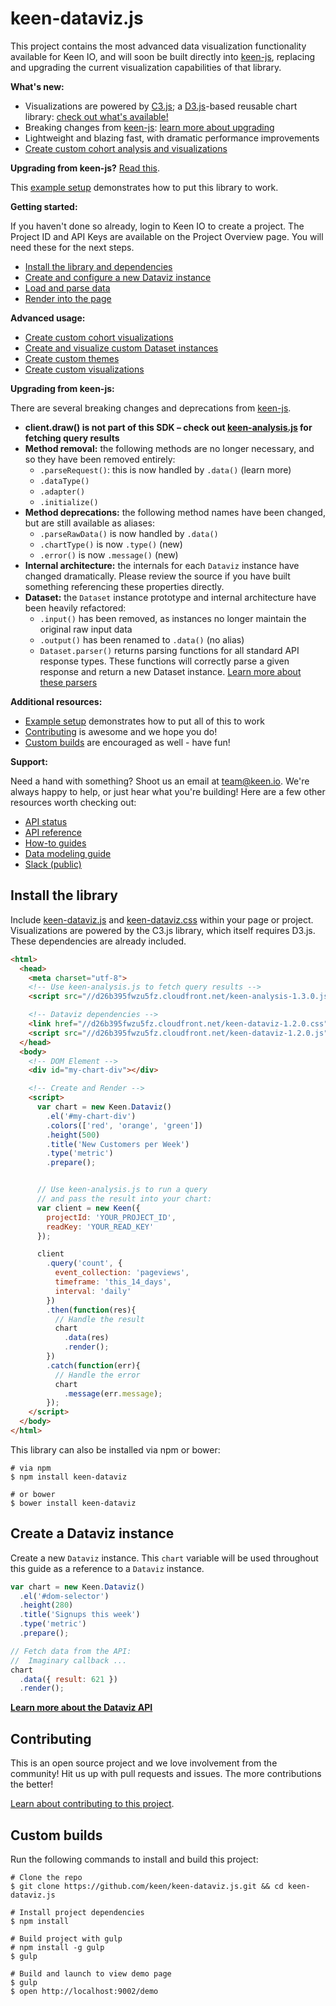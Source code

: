 # keen-dataviz.js

This project contains the most advanced data visualization functionality available for Keen IO, and will soon be built directly into [keen-js](https://github.com/keen/keen-js), replacing and upgrading the current visualization capabilities of that library.

**What's new:**

* Visualizations are powered by [C3.js](http://c3js.org/); a [D3.js](http://d3js.org/)-based reusable chart library: [check out what's available!](./docs/README.md#chart-types)
* Breaking changes from [keen-js](https://github.com/keen/keen-js): [learn more about upgrading](#upgrading-from-keen-js)
* Lightweight and blazing fast, with dramatic performance improvements
* [Create custom cohort analysis and visualizations](https://github.com/keen/cohorts)

**Upgrading from keen-js?** [Read this](#upgrading-from-keen-js).

This [example setup](#create-a-dataviz-instance) demonstrates how to put this library to work.

**Getting started:**

If you haven't done so already, login to Keen IO to create a project. The Project ID and API Keys are available on the Project Overview page. You will need these for the next steps.

* [Install the library and dependencies](#install-the-library)
* [Create and configure a new Dataviz instance](#create-a-dataviz-instance)
* [Load and parse data](./docs/README.md#data)
* [Render into the page](./docs/README.md#render)

**Advanced usage:**

* [Create custom cohort visualizations](https://github.com/keen/cohorts)
* [Create and visualize custom Dataset instances](./docs/dataset/parsers.md#data-parsers)
* [Create custom themes](./docs/themes.md#custom-themes)
* [Create custom visualizations](./docs/types-and-libraries.md#custom-types-and-libraries)

<a name="upgrading-from-keen-js"></a>
**Upgrading from keen-js:**

There are several breaking changes and deprecations from [keen-js](https://github.com/keen/keen-js).

* **client.draw() is not part of this SDK – check out [keen-analysis.js](https://github.com/keen/keen-analysis.js) for fetching query results**
* **Method removal:** the following methods are no longer necessary, and so they have been removed entirely:
    * `.parseRequest()`: this is now handled by `.data()` (learn more)
    * `.dataType()`
    * `.adapter()`
    * `.initialize()`
* **Method deprecations:** the following method names have been changed, but are still available as aliases:
    * `.parseRawData()` is now handled by `.data()`
    * `.chartType()` is now `.type()` (new)
    * `.error()` is now `.message()` (new)
* **Internal architecture:** the internals for each `Dataviz` instance have changed dramatically. Please review the source if you have built something referencing these properties directly.
* **Dataset:** the `Dataset` instance prototype and internal architecture have been heavily refactored:
    * `.input()` has been removed, as instances no longer maintain the original raw input data
    * `.output()` has been renamed to `.data()` (no alias)
    * `Dataset.parser()` returns parsing functions for all standard API response types. These functions will correctly parse a given response and return a new Dataset instance. [Learn more about these parsers](./docs/dataset/parsers.md#data-parsers)

<a name="additional-resources"></a>
**Additional resources:**

* [Example setup](#create-a-dataviz-instance) demonstrates how to put all of this to work
* [Contributing](#contributing) is awesome and we hope you do!
* [Custom builds](#custom-builds) are encouraged as well - have fun!

<a name="support"></a>
**Support:**

Need a hand with something? Shoot us an email at [team@keen.io](mailto:team@keen.io). We're always happy to help, or just hear what you're building! Here are a few other resources worth checking out:

* [API status](http://status.keen.io/)
* [API reference](https://keen.io/docs/api)
* [How-to guides](https://keen.io/guides)
* [Data modeling guide](https://keen.io/guides/data-modeling-guide/)
* [Slack (public)](http://slack.keen.io/)


## Install the library

Include [keen-dataviz.js](dist/keen-dataviz.js) and [keen-dataviz.css](dist/keen-dataviz.css) within your page or project. Visualizations are powered by the C3.js library, which itself requires D3.js. These dependencies are already included.

```html
<html>
  <head>
    <meta charset="utf-8">
    <!-- Use keen-analysis.js to fetch query results -->
    <script src="//d26b395fwzu5fz.cloudfront.net/keen-analysis-1.3.0.js"></script>

    <!-- Dataviz dependencies -->
    <link href="//d26b395fwzu5fz.cloudfront.net/keen-dataviz-1.2.0.css" rel="stylesheet" />
    <script src="//d26b395fwzu5fz.cloudfront.net/keen-dataviz-1.2.0.js"></script>
  </head>
  <body>
    <!-- DOM Element -->
    <div id="my-chart-div"></div>

    <!-- Create and Render -->
    <script>
      var chart = new Keen.Dataviz()
        .el('#my-chart-div')
        .colors(['red', 'orange', 'green'])
        .height(500)
        .title('New Customers per Week')
        .type('metric')
        .prepare();


      // Use keen-analysis.js to run a query
      // and pass the result into your chart:
      var client = new Keen({
        projectId: 'YOUR_PROJECT_ID',
        readKey: 'YOUR_READ_KEY'
      });

      client
        .query('count', {
          event_collection: 'pageviews',
          timeframe: 'this_14_days',
          interval: 'daily'
        })
        .then(function(res){
          // Handle the result
          chart
            .data(res)
            .render();
        })
        .catch(function(err){
          // Handle the error
          chart
            .message(err.message);
        });
    </script>
  </body>
</html>
```

This library can also be installed via npm or bower:

```ssh
# via npm
$ npm install keen-dataviz

# or bower
$ bower install keen-dataviz
```

## Create a Dataviz instance

Create a new `Dataviz` instance. This `chart` variable will be used throughout this guide as a reference to a `Dataviz` instance.

```javascript
var chart = new Keen.Dataviz()
  .el('#dom-selector')
  .height(280)
  .title('Signups this week')
  .type('metric')
  .prepare();

// Fetch data from the API:
//  Imaginary callback ...
chart
  .data({ result: 621 })
  .render();
```

**[Learn more about the Dataviz API](./docs/)**


## Contributing

This is an open source project and we love involvement from the community! Hit us up with pull requests and issues. The more contributions the better!

[Learn about contributing to this project](./CONTRIBUTING.md).


## Custom builds

Run the following commands to install and build this project:

```ssh
# Clone the repo
$ git clone https://github.com/keen/keen-dataviz.js.git && cd keen-dataviz.js

# Install project dependencies
$ npm install

# Build project with gulp
# npm install -g gulp
$ gulp

# Build and launch to view demo page
$ gulp
$ open http://localhost:9002/demo
```
